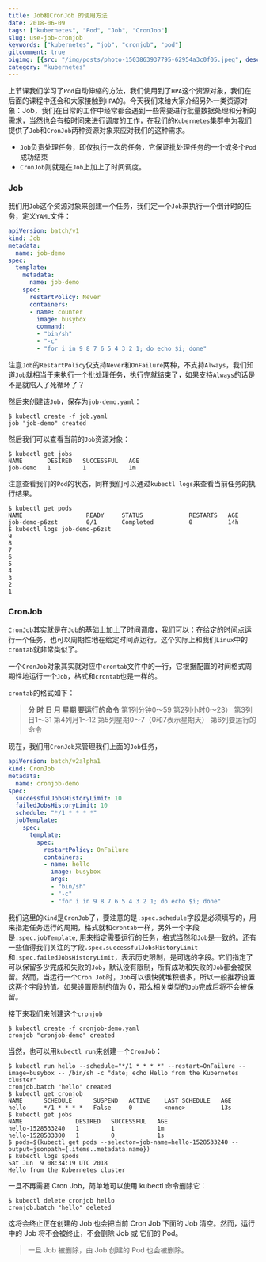 ```yaml
---
title: Job和CronJob 的使用方法
date: 2018-06-09
tags: ["kubernetes", "Pod", "Job", "CronJob"]
slug: use-job-cronjob
keywords: ["kubernetes", "job", "cronjob", "pod"]
gitcomment: true
bigimg: [{src: "/img/posts/photo-1503863937795-62954a3c0f05.jpeg", desc: "Morning glory"}]
category: "kubernetes"
---
```


上节课我们学习了`Pod`自动伸缩的方法，我们使用到了`HPA`这个资源对象，我们在后面的课程中还会和大家接触到`HPA`的。今天我们来给大家介绍另外一类资源对象：Job，我们在日常的工作中经常都会遇到一些需要进行批量数据处理和分析的需求，当然也会有按时间来进行调度的工作，在我们的`Kubernetes`集群中为我们提供了`Job`和`CronJob`两种资源对象来应对我们的这种需求。

<!--more-->

* `Job`负责处理任务，即仅执行一次的任务，它保证批处理任务的一个或多个`Pod`成功结束
* `CronJob`则就是在`Job`上加上了时间调度。


### Job

我们用`Job`这个资源对象来创建一个任务，我们定一个`Job`来执行一个倒计时的任务，定义`YAML`文件：
```yaml
apiVersion: batch/v1
kind: Job
metadata:
  name: job-demo
spec:
  template:
    metadata:
      name: job-demo
    spec:
      restartPolicy: Never
      containers:
      - name: counter
        image: busybox
        command:
        - "bin/sh"
        - "-c"
        - "for i in 9 8 7 6 5 4 3 2 1; do echo $i; done"
```

注意`Job`的`RestartPolicy`仅支持`Never`和`OnFailure`两种，不支持`Always`，我们知道`Job`就相当于来执行一个批处理任务，执行完就结束了，如果支持`Always`的话是不是就陷入了死循环了？

然后来创建该`Job`，保存为`job-demo.yaml`：
```shell
$ kubectl create -f job.yaml
job "job-demo" created
```

然后我们可以查看当前的`Job`资源对象：
```shell
$ kubectl get jobs
NAME       DESIRED   SUCCESSFUL   AGE
job-demo   1         1            1m
```

注意查看我们的`Pod`的状态，同样我们可以通过`kubectl logs`来查看当前任务的执行结果。
```shell
$ kubectl get pods
NAME                  READY     STATUS             RESTARTS   AGE
job-demo-p6zst        0/1       Completed          0          14h
$ kubectl logs job-demo-p6zst
9
8
7
6
5
4
3
2
1
```

### CronJob

`CronJob`其实就是在`Job`的基础上加上了时间调度，我们可以：在给定的时间点运行一个任务，也可以周期性地在给定时间点运行。这个实际上和我们`Linux`中的`crontab`就非常类似了。

一个`CronJob`对象其实就对应中`crontab`文件中的一行，它根据配置的时间格式周期性地运行一个`Job`，格式和`crontab`也是一样的。

`crontab`的格式如下：

> **分 时 日 月 星期 要运行的命令**
  第1列分钟0～59
  第2列小时0～23）
  第3列日1～31
  第4列月1～12
  第5列星期0～7（0和7表示星期天）
  第6列要运行的命令


现在，我们用`CronJob`来管理我们上面的`Job`任务，

```yaml
apiVersion: batch/v2alpha1
kind: CronJob
metadata:
  name: cronjob-demo
spec:
  successfulJobsHistoryLimit: 10
  failedJobsHistoryLimit: 10
  schedule: "*/1 * * * *"
  jobTemplate:
    spec:
      template:
        spec:
          restartPolicy: OnFailure
          containers:
          - name: hello
            image: busybox
            args:
            - "bin/sh"
            - "-c"
            - "for i in 9 8 7 6 5 4 3 2 1; do echo $i; done"
```

我们这里的`Kind`是`CronJob`了，要注意的是`.spec.schedule`字段是必须填写的，用来指定任务运行的周期，格式就和`crontab`一样，另外一个字段是`.spec.jobTemplate`, 用来指定需要运行的任务，格式当然和`Job`是一致的。还有一些值得我们关注的字段`.spec.successfulJobsHistoryLimit`和`.spec.failedJobsHistoryLimit`，表示历史限制，是可选的字段。它们指定了可以保留多少完成和失败的`Job`，默认没有限制，所有成功和失败的`Job`都会被保留。然而，当运行一个`Cron Job`时，`Job`可以很快就堆积很多，所以一般推荐设置这两个字段的值。如果设置限制的值为 0，那么相关类型的`Job`完成后将不会被保留。

接下来我们来创建这个`cronjob`
```shell
$ kubectl create -f cronjob-demo.yaml
cronjob "cronjob-demo" created
```

当然，也可以用`kubectl run`来创建一个`CronJob`：
```shell
$ kubectl run hello --schedule="*/1 * * * *" --restart=OnFailure --image=busybox -- /bin/sh -c "date; echo Hello from the Kubernetes cluster"
cronjob.batch "hello" created
$ kubectl get cronjob
NAME      SCHEDULE      SUSPEND   ACTIVE    LAST SCHEDULE   AGE
hello     */1 * * * *   False     0         <none>          13s
$ kubectl get jobs
NAME               DESIRED   SUCCESSFUL   AGE
hello-1528533240   1         1            1m
hello-1528533300   1         0            1s
$ pods=$(kubectl get pods --selector=job-name=hello-1528533240 --output=jsonpath={.items..metadata.name})
$ kubectl logs $pods
Sat Jun  9 08:34:19 UTC 2018
Hello from the Kubernetes cluster
```

一旦不再需要 Cron Job，简单地可以使用 kubectl 命令删除它：
```shell
$ kubectl delete cronjob hello
cronjob.batch "hello" deleted
```

这将会终止正在创建的 Job 也会把当前 Cron Job 下面的 Job 清空。然而，运行中的 Job 将不会被终止，不会删除 Job 或 它们的 Pod。

> 一旦 Job 被删除，由 Job 创建的 Pod 也会被删除。

<!--adsense-self-->
